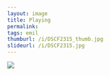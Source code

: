 ```yaml
---
layout: image
title: Playing
permalink: 
tags: emil
thumburl: /i/DSCF2315_thumb.jpg
slideurl: /i/DSCF2315.jpg
---
```


![]({{site.url}}/i/DSCF2315.jpg)


